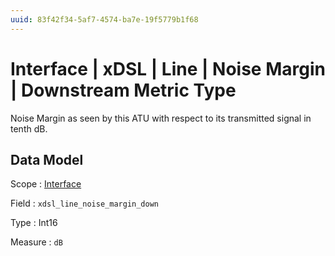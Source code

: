 ```yaml
---
uuid: 83f42f34-5af7-4574-ba7e-19f5779b1f68
---
```

# Interface | xDSL | Line | Noise Margin | Downstream Metric Type

Noise Margin as seen by this ATU with respect to its transmitted signal in tenth dB.

## Data Model

Scope
: [Interface](../../../../../metric-scopes-reference/interface.md)

Field
: `xdsl_line_noise_margin_down`

Type
: Int16

Measure
: `dB`
